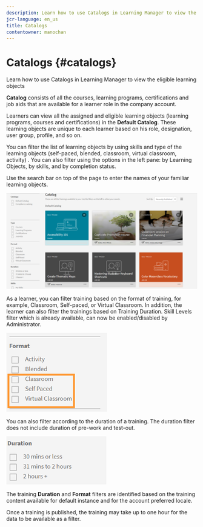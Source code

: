 ```yaml
---
description: Learn how to use Catalogs in Learning Manager to view the eligible learning objects
jcr-language: en_us
title: Catalogs
contentowner: manochan
---
```



# Catalogs {#catalogs}

Learn how to use Catalogs in Learning Manager to view the eligible learning objects

**Catalog** consists of all the courses, learning programs, certifications and job aids that are available for a learner role in the company account.

Learners can view all the assigned and eligible learning objects (learning programs, courses and certifications) in the **Default Catalog**. These learning objects are unique to each learner based on his role, designation, user group, profile, and so on.

You can filter the list of learning objects by using skills and type of the learning objects (self-paced, blended, classroom, virtual classroom, activity) . You can also filter using the options in the left pane: by Learning Objects, by skills, and by completion status.

Use the search bar on top of the page to enter the names of your familiar learning objects.

![](assets/catalogs.png)

As a learner, you can  filter training based on the format of training, for example, Classroom, Self-paced, or Virtual Classroom. In addition, the learner can also filter the trainings based on Training Duration. Skill Levels filter which is already available, can now be enabled/disabled by Administrator. 

![](assets/image014.png)

You can also filter according to the duration of a training. The duration filter does not include duration of pre-work and test-out.

![](assets/image015.png)

The training **Duration** and **Format** filters are identified based on the training content available for default instance and for the account preferred locale.

Once a training is published, the training may take up to one hour for the data to be available as a filter.   

